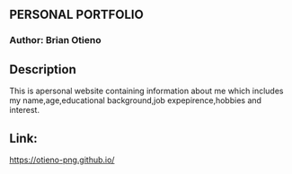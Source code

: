 ## PERSONAL PORTFOLIO

### Author: Brian Otieno 

## Description
This is apersonal website containing information about me which includes my name,age,educational background,job expepirence,hobbies and interest.




## Link:
https://otieno-png.github.io/
